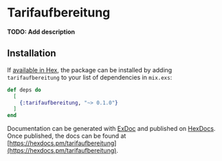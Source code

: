 # Tarifaufbereitung

**TODO: Add description**

## Installation

If [available in Hex](https://hex.pm/docs/publish), the package can be installed
by adding `tarifaufbereitung` to your list of dependencies in `mix.exs`:

```elixir
def deps do
  [
    {:tarifaufbereitung, "~> 0.1.0"}
  ]
end
```

Documentation can be generated with [ExDoc](https://github.com/elixir-lang/ex_doc)
and published on [HexDocs](https://hexdocs.pm). Once published, the docs can
be found at [https://hexdocs.pm/tarifaufbereitung](https://hexdocs.pm/tarifaufbereitung).

